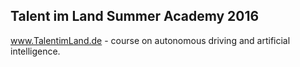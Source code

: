 Talent im Land Summer Academy 2016
----------------------------------

www.TalentimLand.de - course on autonomous driving and artificial intelligence.
